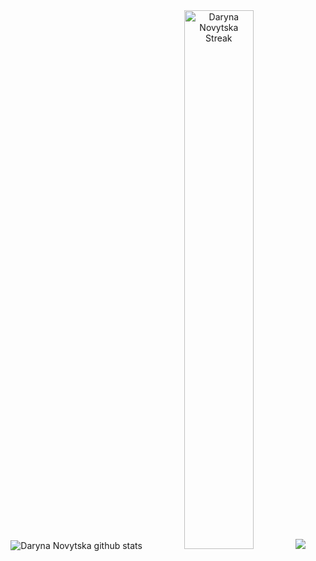 <div align="center">
    <img src="https://github-readme-stats.vercel.app/api?username=dnovytska&show_icons=true&theme=midnight-purple" alt="Daryna Novytska github stats" >
    <a href="https://git.io/streak-stats"><img width="47%" heigh="195px" src="https://streak-stats.demolab.com?user=dnovytska&theme=midnight-purple" alt="Daryna Novytska Streak"></a>
    <img src="https://github-readme-stats.vercel.app/api/top-langs/?username=dnovytska&layout=donut&theme=midnight-purple"
</div>
